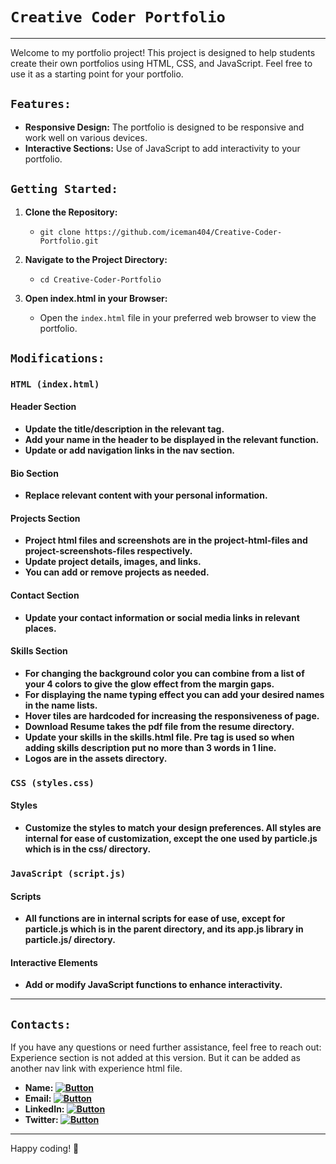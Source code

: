 # `Creative Coder Portfolio`
---
Welcome to my portfolio project! This project is designed to help students create their own portfolios using HTML, CSS, and JavaScript. Feel free to use it as a starting point for your portfolio.


## `Features:`

- **Responsive Design:** The portfolio is designed to be responsive and work well on various devices.
- **Interactive Sections:** Use of JavaScript to add interactivity to your portfolio.


## `Getting Started:`

1. **Clone the Repository:**
   - `git clone https://github.com/iceman404/Creative-Coder-Portfolio.git`
   
2. **Navigate to the Project Directory:**
   - `cd Creative-Coder-Portfolio`
   
3. **Open index.html in your Browser:**
   - Open the `index.html` file in your preferred web browser to view the portfolio.


## `Modifications:`

### `HTML (index.html)`

#### Header Section
   - **Update the title/description in the relevant tag.**
   - **Add your name in the header to be displayed in the relevant function.**
   - **Update or add navigation links in the nav section.**

#### Bio Section
   - **Replace relevant content with your personal information.**

#### Projects Section
   - **Project html files and screenshots are in the project-html-files and project-screenshots-files respectively.**
   - **Update project details, images, and links.**
   - **You can add or remove projects as needed.**

#### Contact Section
   - **Update your contact information or social media links in relevant places.**

#### Skills Section
   - **For changing the background color you can combine from a list of your 4 colors to give the glow effect from the margin gaps.**
   - **For displaying the name typing effect you can add your desired names in the name lists.**
   - **Hover tiles are hardcoded for increasing the responsiveness of page.**
   - **Download Resume takes the pdf file from the resume directory.**
   - **Update your skills in the skills.html file. Pre tag is used so when adding skills description put no more than 3 words in 1 line.**
   - **Logos are in the assets directory.**

### `CSS (styles.css)`


#### Styles
   - **Customize the styles to match your design preferences. All styles are internal for ease of customization, except the one used by particle.js which is in the css/ directory.**


### `JavaScript (script.js)`


#### Scripts
   - **All functions are in internal scripts for ease of use, except for particle.js which is in the parent directory, and its app.js library in particle.js/ directory.**

#### Interactive Elements
   - **Add or modify JavaScript functions to enhance interactivity.**

---
## `Contacts:`


If you have any questions or need further assistance, feel free to reach out:
   Experience section is not added at this version. But it can be added as another nav link with experience html file.

- **Name: [![Button](https://img.shields.io/badge/John-Subba-008491)](https://github.com/iceman404/iceman404/blob/main/AboutMe.md)**
- **Email: [![Button](https://img.shields.io/badge/johnsubba404@gmail.com-09C4D0)](https://mail.google.com/mail/?view=cm&to=johnsubba404@gmail.com)**
- **LinkedIn: [![Button](https://img.shields.io/badge/Linked-In-blue)](https://www.linkedin.com/in/john-subba-ic3man404/)**
- **Twitter: [![Button](https://img.shields.io/badge/Twitter-blue)](https://twitter.com/ic3man404)**

---

Happy coding! 🚀
